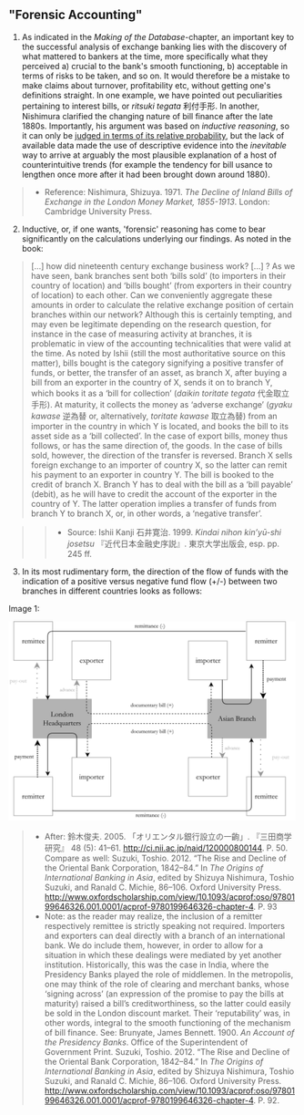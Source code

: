 ## "Forensic Accounting"

1. As indicated in the *Making of the Database*-chapter, an important key to the successful analysis of exchange banking lies with the discovery of what mattered to bankers at the time, more specifically what they perceived a) crucial to the bank's smooth functioning, b) acceptable in terms of risks to be taken, and so on. It would therefore be a mistake to make claims about turnover, profitability etc, without getting one's definitions straight. In one example, we have pointed out peculiarities pertaining to interest bills, or *ritsuki tegata* 利付手形. In another, Nishimura clarified the changing nature of bill finance after the late 1880s. Importantly, his argument was based on *inductive reasoning*, so it can only be [judged in terms of its relative probability](https://en.wikipedia.org/wiki/Inductive_reasoning), but the lack of available data made the use of descriptive evidence into the *inevitable* way to arrive at arguably the most plausible explanation of a host of counterintuitive trends (for example the tendency for bill usance to lengthen once more after it had been brought down around 1880).

> * Reference: Nishimura, Shizuya. 1971. *The Decline of Inland Bills of Exchange in the London Money Market, 1855-1913*. London: Cambridge University Press.

2. Inductive, or, if one wants, 'forensic' reasoning has come to bear significantly on the calculations underlying our findings. As noted in the book:

> [...] how did nineteenth century exchange business work? [...] ? As we have seen, bank branches sent both ‘bills sold’ (to importers in their country of location) and ‘bills bought’ (from exporters in their country of location) to each other. Can we conveniently aggregate these amounts in order to calculate the relative exchange position of certain branches within our network? Although this is certainly tempting, and may even be legitimate depending on the research question, for instance in the case of measuring activity at branches, it is problematic in view of the accounting technicalities that were valid at the time.
> As noted by Ishii (still the most authoritative source on this matter), bills bought is the category signifying a positive transfer of funds, or better, the transfer of an asset, as branch X, after buying a bill from an exporter in the country of X, sends it on to branch Y, which books it as a ‘bill for collection’ (*daikin toritate tegata* 代金取立手形). At maturity, it collects the money as ‘adverse exchange’ (*gyaku kawase* 逆為替 or, alternatively, *toritate kawase* 取立為替) from an importer in the country in which Y is located, and books the bill to its asset side as a ‘bill collected’. In the case of export bills, money thus follows, or has the same direction of, the goods. In the case of bills sold, however, the direction of the transfer is reversed. Branch X sells foreign exchange to an importer of country X, so the latter can remit his payment to an exporter in country Y. The bill is booked to the credit of branch X.  Branch Y has to deal with the bill as a ‘bill payable’ (debit), as he will have to credit the account of the exporter in the country of Y. The latter operation implies a transfer of funds from branch Y to branch X, or, in other words, a ‘negative transfer’.

>> * Source: Ishii Kanji 石井寛治. 1999. *Kindai nihon kin’yū-shi josetsu* 『近代日本金融史序説』. 東京大学出版会, esp. pp. 245 ff.

3. In its most rudimentary form, the direction of the flow of funds with the indication of a positive versus negative fund flow (+/-) between two branches in different countries looks as follows:

Image 1:

![bills workflow in an exchange bank](/trade_finance_model.png)

> * After: 鈴木俊夫. 2005. 「オリエンタル銀行設立の一齣」. 『三田商学研究』 48 (5): 41–61. <http://ci.nii.ac.jp/naid/120000800144>. P. 50.
Compare as well: Suzuki, Toshio. 2012. “The Rise and Decline of the Oriental Bank Corporation, 1842–84.” In *The Origins of International Banking in Asia*, edited by Shizuya Nishimura, Toshio Suzuki, and Ranald C. Michie, 86–106. Oxford University Press.
<http://www.oxfordscholarship.com/view/10.1093/acprof:oso/9780199646326.001.0001/acprof-9780199646326-chapter-4>. P. 93
> * Note: as the reader may realize, the inclusion of a remitter respectively remittee is strictly speaking not required.  Importers and exporters can deal directly with a branch of an international bank. We do include them, however, in order to allow for a situation in which these dealings were mediated by yet another institution. Historically, this was the case in India, where the Presidency Banks played the role of middlemen. In the metropolis, one may think of the role of clearing and merchant banks, whose ‘signing across’ (an expression of the promise to pay the bills at maturity) raised a bill’s creditworthiness, so the latter could easily be sold in the London discount market. Their ‘reputability’ was, in other words, integral to the smooth functioning of the mechanism of bill finance.
See: Brunyate, James Bennett. 1900. *An Account of the Presidency Banks*. Office of the Superintendent of Government Print.
Suzuki, Toshio. 2012. “The Rise and Decline of the Oriental Bank Corporation, 1842–84.” In *The Origins of International Banking in Asia*, edited by Shizuya Nishimura, Toshio Suzuki, and Ranald C. Michie, 86–106. Oxford University Press.
<http://www.oxfordscholarship.com/view/10.1093/acprof:oso/9780199646326.001.0001/acprof-9780199646326-chapter-4>. P. 92.
